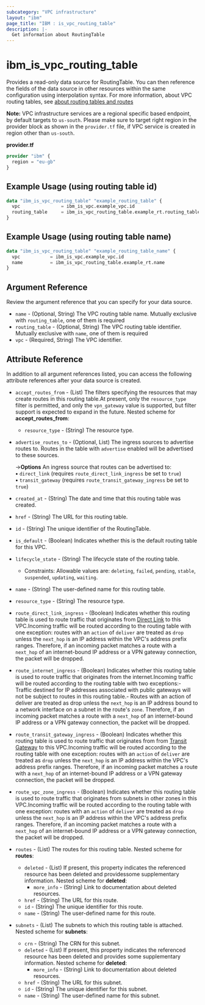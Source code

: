 ```yaml
---
subcategory: "VPC infrastructure"
layout: "ibm"
page_title: "IBM : is_vpc_routing_table"
description: |-
  Get information about RoutingTable
---
```


# ibm_is_vpc_routing_table

Provides a read-only data source for RoutingTable. You can then reference the fields of the data source in other resources within the same configuration using interpolation syntax. For more information, about VPC routing tables, see [about routing tables and routes](https://cloud.ibm.com/docs/vpc?topic=vpc-about-custom-routes)

**Note:** 
VPC infrastructure services are a regional specific based endpoint, by default targets to `us-south`. Please make sure to target right region in the provider block as shown in the `provider.tf` file, if VPC service is created in region other than `us-south`.

**provider.tf**

```terraform
provider "ibm" {
  region = "eu-gb"
}
```

## Example Usage (using routing table id)
```terraform
data "ibm_is_vpc_routing_table" "example_routing_table" {
  vpc 				= ibm_is_vpc.example_vpc.id
  routing_table 	= ibm_is_vpc_routing_table.example_rt.routing_table
}
```

## Example Usage (using routing table name)
```terraform	
data "ibm_is_vpc_routing_table" "example_routing_table_name" {
  vpc 			= ibm_is_vpc.example_vpc.id
  name 			= ibm_is_vpc_routing_table.example_rt.name
}
```

## Argument Reference

Review the argument reference that you can specify for your data source.

- `name` - (Optional, String) The VPC routing table name. Mutually exclusive with `routing_table`, one of them is required
- `routing_table` - (Optional, String) The VPC routing table identifier. Mutually exclusive with `name`, one of them is required
- `vpc` - (Required, String) The VPC identifier.

## Attribute Reference

In addition to all argument references listed, you can access the following attribute references after your data source is created.

- `accept_routes_from` - (List) The filters specifying the resources that may create routes in this routing table.At present, only the `resource_type` filter is permitted, and only the `vpn_gateway` value is supported, but filter support is expected to expand in the future.
	Nested scheme for **accept_routes_from**:
	- `resource_type` - (String) The resource type.
- `advertise_routes_to` - (Optional, List) The ingress sources to advertise routes to. Routes in the table with `advertise` enabled will be advertised to these sources.

  ->**Options** An ingress source that routes can be advertised to:</br>
        **&#x2022;** `direct_link` (requires `route_direct_link_ingress` be set to `true`)</br>
        **&#x2022;** `transit_gateway` (requires `route_transit_gateway_ingress` be set to `true`)
- `created_at` - (String) The date and time that this routing table was created.
- `href` - (String) The URL for this routing table.
- `id` - (String) The unique identifier of the RoutingTable.
- `is_default` - (Boolean) Indicates whether this is the default routing table for this VPC.
- `lifecycle_state` - (String) The lifecycle state of the routing table.
  - Constraints: Allowable values are: `deleting`, `failed`, `pending`, `stable`, `suspended`, `updating`, `waiting`.
- `name` - (String) The user-defined name for this routing table.
- `resource_type` - (String) The resource type.
- `route_direct_link_ingress` - (Boolean) Indicates whether this routing table is used to route traffic that originates from [Direct Link](https://cloud.ibm.com/docs/dl/) to this VPC.Incoming traffic will be routed according to the routing table with one exception: routes with an `action` of `deliver` are treated as `drop` unless the `next_hop` is an IP address within the VPC's address prefix ranges. Therefore, if an incoming packet matches a route with a `next_hop` of an internet-bound IP address or a VPN gateway connection, the packet will be dropped.
- `route_internet_ingress` - (Boolean) Indicates whether this routing table is used to route traffic that originates from the internet.Incoming traffic will be routed according to the routing table with two exceptions:- Traffic destined for IP addresses associated with public gateways will not be  subject to routes in this routing table.- Routes with an action of deliver are treated as drop unless the `next_hop` is an  IP address bound to a network interface on a subnet in the route's `zone`.  Therefore, if an incoming packet matches a route with a `next_hop` of an  internet-bound IP address or a VPN gateway connection, the packet will be dropped.
- `route_transit_gateway_ingress` - (Boolean) Indicates whether this routing table is used to route traffic that originates from from [Transit Gateway](https://cloud.ibm.com/cloud/transit-gateway/) to this VPC.Incoming traffic will be routed according to the routing table with one exception: routes with an `action` of `deliver` are treated as `drop` unless the `next_hop` is an IP address within the VPC's address prefix ranges. Therefore, if an incoming packet matches a route with a `next_hop` of an internet-bound IP address or a VPN gateway connection, the packet will be dropped.
- `route_vpc_zone_ingress` - (Boolean) Indicates whether this routing table is used to route traffic that originates from subnets in other zones in this VPC.Incoming traffic will be routed according to the routing table with one exception: routes with an `action` of `deliver` are treated as `drop` unless the `next_hop` is an IP address within the VPC's address prefix ranges. Therefore, if an incoming packet matches a route with a `next_hop` of an internet-bound IP address or a VPN gateway connection, the packet will be dropped.
- `routes` - (List) The routes for this routing table.
	Nested scheme for **routes**:
	- `deleted` - (List) If present, this property indicates the referenced resource has been deleted and providessome supplementary information.
		Nested scheme for **deleted**:
		- `more_info` - (String) Link to documentation about deleted resources.
	- `href` - (String) The URL for this route.
	- `id` - (String) The unique identifier for this route.
	- `name` - (String) The user-defined name for this route.
- `subnets` - (List) The subnets to which this routing table is attached.
	Nested scheme for **subnets**:
	- `crn` - (String) The CRN for this subnet.
	- `deleted` - (List) If present, this property indicates the referenced resource has been deleted and provides some supplementary information.
		Nested scheme for **deleted**:
		- `more_info` - (String) Link to documentation about deleted resources.
	- `href` - (String) The URL for this subnet.
	- `id` - (String) The unique identifier for this subnet.
	- `name` - (String) The user-defined name for this subnet.
